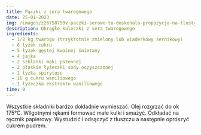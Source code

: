 ```yaml
---
title: Pączki z sera twarogowego
date: 25-01-2023
img: /images/z26758750v-paczki-serowe-to-doskonala-propozycja-na-tlusty-cz.jpg
description: Okrągłe kuleczki z sera twarogowego
ingredients:
  - 1﻿/2 kg twarogu (trzykrotnie zmielony lub wiaderkowy sernikowy)
  - 6 łyżek cukru
  - 5 łyżek gęstej kwaśnej śmietany
  - 4 jajka
  - 2 szklanki mąki pszennej
  - 2 płaskie łyżeczki sody oczyszczonej
  - 1 łyżka spirytusu
  - 16 g cukru waniliowego
  - 1 łyżeczka ekstraktu waniliowego
time: 0
---
```

W﻿szystkie składniki bardzo dokładnie wymieszać. Olej rozgrzać do ok 175°C. Wilgotnymi rękami formować małe kulki i smażyć. Odkładać na ręcznik papierowy. Wystudzić i odsączyć z tłuszczu a następnie oprószyć cukrem pudrem.